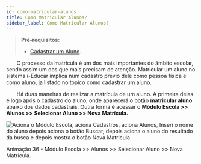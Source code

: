 ```yaml
---
id: como-matricular-alunos
title: Como Matricular Alunos?
sidebar_label: Como Matricular Alunos?
---
```


<div id="main-content-access">

>**Pré-requisitos:**
>* [Cadastrar um Aluno](user-como-cadastrar-um-aluno).

</div>

&nbsp;&nbsp;&nbsp;&nbsp;&nbsp;&nbsp;&nbsp;O processo da matrícula é um dos mais importantes do âmbito escolar, sendo assim um dos que mais precisam de atenção. Matricular um aluno no sistema i-Educar implica num cadastro prévio dele como pessoa física e como aluno, ja listado no tópico como cadastrar um aluno.

&nbsp;&nbsp;&nbsp;&nbsp;&nbsp;&nbsp;&nbsp;Há duas maneiras de realizar a matrícula de um aluno. A primeira delas é logo após o cadastro do aluno, onde aparecerá o botão **matricular aluno** abaixo dos dados cadastrais. Outra forma é acessar o **Módulo Escola >> Alunos >> Selecionar Aluno >> Nova Matrícula.**

![Aciona o Módulo Escola, aciona Cadastros, aciona Alunos, Inseri o nome do aluno depois aciona o botão Buscar, depois aciona o aluno do resultado da busca e depois mostra o botão Nova Matricula ](/img/treinamento-gif/matricular_aluno.gif)

<p class="centerText">Animação 36 - Módulo Escola >> Alunos >> Selecionar Aluno >> Nova Matrícula.</p>